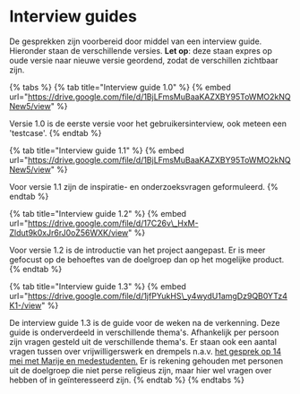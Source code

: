 # Interview guides

De gesprekken zijn voorbereid door middel van een interview guide. Hieronder staan de verschillende versies. **Let op**: deze staan expres op oude versie naar nieuwe versie geordend, zodat de verschillen zichtbaar zijn.

{% tabs %}
{% tab title="Interview guide 1.0" %}
{% embed url="https://drive.google.com/file/d/1BjLFmsMuBaaKAZXBY95ToWMO2kNQNew5/view" %}

Versie 1.0 is de eerste versie voor het gebruikersinterview, ook meteen een 'testcase'.
{% endtab %}

{% tab title="Interview guide 1.1" %}
{% embed url="https://drive.google.com/file/d/1BjLFmsMuBaaKAZXBY95ToWMO2kNQNew5/view" %}

Voor versie 1.1 zijn de inspiratie- en onderzoeksvragen geformuleerd.
{% endtab %}

{% tab title="Interview guide 1.2" %}
{% embed url="https://drive.google.com/file/d/17C26v\_HxM-Zldut9k0xJr6rJ0oZ56WXK/view" %}

Voor versie 1.2 is de introductie van het project aangepast. Er is meer gefocust op de behoeftes van de doelgroep dan op het mogelijke product. 
{% endtab %}

{% tab title="Interview guide 1.3" %}
{% embed url="https://drive.google.com/file/d/1jfPYukHS\_y4wydU1amgDz9QB0YTz4K1-/view" %}

De interview guide 1.3 is de guide voor de weken na de verkenning. Deze guide is onderverdeeld in verschillende thema's. Afhankelijk per persoon zijn vragen gesteld uit de verschillende thema's. Er staan ook een aantal vragen tussen over vrijwilligerswerk en drempels n.a.v. [het gesprek op 14 mei met Marije en medestudenten.](https://maroeska-productbiografie.gitbook.io/productbiografie/onderzoek/meetings-fase-1#14-05-19-meeting-met-marije-en-medestudenten) Er is rekening gehouden met personen uit de doelgroep die niet perse religieus zijn, maar hier wel vragen over hebben of in geïnteresseerd zijn.
{% endtab %}
{% endtabs %}

